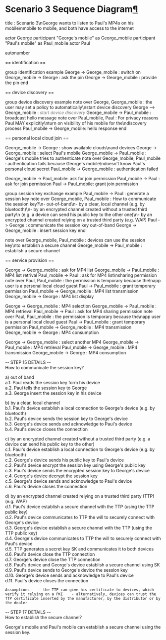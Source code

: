 Scenario 3 Sequence Diagram[¶](#Scenario-3-Sequence-Diagram)
============================================================

<div class="uml">title : Scenario 3\nGeorge wants to listen to Paul's MP4s on his mobile\nmobile to mobile, and both have access to the internet

actor George
participant "George's mobile" as George_mobile
participant "Paul's mobile" as Paul_mobile
actor Paul

autonumber

== identification ==

group identification example
	George -> George_mobile : switch on
	George_mobile -> George : ask the pin
	George -> George_mobile : provide the pin
end

== device discovery ==

group device discovery example
	note over George, George_mobile : the user may set a policy to automatically\nstart device discovery
	George --> George_mobile : <font color="gray"><i>start device discovery</i></font>
	George_mobile -> Paul_mobile : broadcast hello message
	note over Paul_mobile, Paul : For privacy reasons Paul MAY explicitly\nturn on visibility of his mobile for the\ndiscovery process
	Paul_mobile -> George_mobile: hello response
end

== personal local cloud join ==

George_mobile -> George : show available clouds\nand devices
George -> George_mobile : select Paul's mobile
George_mobile -> Paul_mobile : George's mobile tries to authenticate
note over George_mobile, Paul_mobile : authentication fails because George's mobile\ndoesn't know Paul's personal cloud secret
Paul_mobile -> George_mobile : authentication failed

George_mobile -> Paul_mobile: ask for join permission
Paul_mobile -> Paul : ask for join permission
Paul -> Paul_mobile: grant join permission

group session key exchange example
	Paul_mobile -> Paul : generate a session key
	note over George_mobile, Paul_mobile : How to communicate the session key?\n- out-of-band\n- by a clear, local channel (e.g. by bluetooth)\n- by an encrypted channel created without a trusted third party\n  (e.g. a device can send his public key to the other one)\n- by an encrypted channel created relying on a trusted third party (e.g. WAP)
	Paul -> George : communicate the session key out-of-band
	George -> George_mobile : insert session key
end

note over George_mobile, Paul_mobile : devices can use the session key\nto establish a secure channel
George_mobile -> Paul_mobile : establish a secure channel
 
== service provision ==

George -> George_mobile : ask for MP4 list
George_mobile -> Paul_mobile : MP4 list retrival
Paul_mobile -> Paul : ask for MP4 list\nsharing permission
note over Paul, Paul_mobile : the permission is temporary because the\napp user is a personal local cloud guest
Paul -> Paul_mobile : grant temporary permission
Paul_mobile -> George_mobile : MP4 list transmission
George_mobile -> George : MP4 list display

George -> George_mobile : MP4 selection
George_mobile -> Paul_mobile : MP4 retrieval
Paul_mobile -> Paul : ask for MP4 sharing permission
note over Paul, Paul_mobile : the permission is temporary because the\napp user is a personal local cloud guest
Paul -> Paul_mobile : grant temporary permission
Paul_mobile -> George_mobile : MP4 transmission
George_mobile -> George : MP4 consumption

George -> George_mobile : select another MP4
George_mobile -> Paul_mobile : MP4 retrieval
Paul_mobile -> George_mobile : MP4 transmission
George_mobile -> George : MP4 consumption</div>

-- STEP 15 DETAILS --\
How to communicate the session key?

a\) out of band\
 a.1. Paul reads the session key form his device\
 a.2. Paul tells the session key to George\
 a.3. George insert the session key in his device

b\) by a clear, local channel\
 b.1. Paul's device establish a local connection to George's device
(e.g. by bluetooth)\
 b.2. Paul's device sends the session key to George's device\
 b.3. George's device sends and acknowledge to Paul's device\
 b.4. Paul's device closes the connection

c\) by an encrypted channel created without a trusted third party (e.g. a
device can send his public key to the other)\
 c.1. Paul's device establish a local connection to George's device
(e.g. by bluetooth)\
 c.2. George's device sends his public key to Paul's device\
 c.2. Paul's device encrypt the session key using George's public key\
 c.3. Paul's device sends the encrypted session key to George's device\
 c.4. George's device decrypt the session key\
 c.5. George's device sends and acknowledge to Paul's device\
 c.6. Paul's device closes the connection

d\) by an encrypted channel created relying on a trusted third party
(TTP) (e.g. WAP)\
 d.1. Paul's device establish a secure channel with the TTP (using the
TTP public key)\
 d.2. Paul's device communicates to TTP the will to securely connect
with George's device\
 d.3. George's device establish a secure channel with the TTP (using the
TTP public key)\
 d.4. George's device communicates to TTP the will to securely connect
with Paul's device\
 d.5. TTP generates a secret key SK and communicates it to both devices\
 d.6. Paul's device close the TTP connection\
 d.7. George's device close the TTP connection\
 d.8. Paul's device and George's device establish a secure channel using
SK\
 d.9. Paul's device sends to George's device the session key\
 d.10. George's device sends and acknowledge to Paul's device\
 d.11. Paul's device closes the connection

    Assumptions    - the TTP can give his certificate to devices, which verify it relying on a PKI    - alternatively, devices can trust the TTP certificate inserted by the manufacturer, by the distributor or by the dealer

-- STEP 17 DETAILS --\
How to establish the secure channel?

George's mobile and Paul's mobile can establish a secure channel using
the session key.

